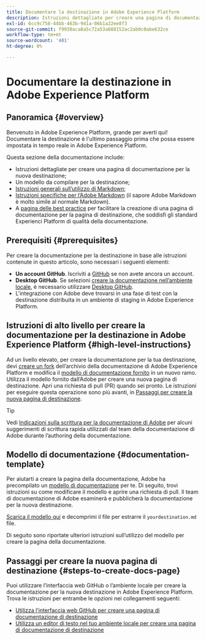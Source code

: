 ```yaml
---
title: Documentare la destinazione in Adobe Experience Platform
description: Istruzioni dettagliate per creare una pagina di documentazione per la destinazione in Adobe Experience Platform
exl-id: 6cc9c758-44bb-463b-941a-06b1a22ee8f3
source-git-commit: f9938aca8a5c72a53a688152ac2ab0c0abe632ce
workflow-type: tm+mt
source-wordcount: '481'
ht-degree: 0%

---
```


# Documentare la destinazione in Adobe Experience Platform

## Panoramica {#overview}

Benvenuto in Adobe Experience Platform, grande per averti qui!
Documentare la destinazione è l&#39;ultimo passaggio prima che possa essere impostata in tempo reale in Adobe Experience Platform.

Questa sezione della documentazione include:

* Istruzioni dettagliate per creare una pagina di documentazione per la nuova destinazione;
* Un modello da compilare per la destinazione;
* [Istruzioni generali sull’utilizzo di Markdown](https://experienceleague.adobe.com/docs/contributor/contributor-guide/writing-essentials/markdown.html?lang=en);
* [Istruzioni specifiche per l’Adobe Markdown](https://experienceleague.adobe.com/docs/contributor/contributor-guide/writing-essentials/markdown.html?lang=en#custom-markdown-extensions) (il sapore Adobe Markdown è molto simile al normale Markdown).
* A [pagina delle best practice](./authoring-best-practices.md) per facilitare la creazione di una pagina di documentazione per la pagina di destinazione, che soddisfi gli standard Experienci Platform di qualità della documentazione.

## Prerequisiti {#prerequisites}

Per creare la documentazione per la destinazione in base alle istruzioni contenute in questo articolo, sono necessari i seguenti elementi:

* **Un account GitHub**. Iscriviti a [GitHub](https://github.com/) se non avete ancora un account.
* **Desktop GitHub**. Se selezioni [creare la documentazione nell’ambiente locale](./work-in-local-environment.md), è necessario utilizzare [Desktop GitHub](https://desktop.github.com/).
* L&#39;integrazione con Adobe deve trovarsi in una fase di test con la destinazione distribuita in un ambiente di staging in Adobe Experience Platform.

## Istruzioni di alto livello per creare la documentazione per la destinazione in Adobe Experience Platform {#high-level-instructions}

Ad un livello elevato, per creare la documentazione per la tua destinazione, devi [creare un fork](https://experienceleague.adobe.com/docs/contributor/contributor-guide/setup/local-repo.html?lang=en#fork-the-repository) dell’archivio della documentazione di Adobe Experience Platform e modifica il [modello di documentazione fornito](./self-service-template.md) in un nuovo ramo. Utilizza il modello fornito dall’Adobe per creare una nuova pagina di destinazione. Apri una richiesta di pull (PR) quando sei pronto. Le istruzioni per eseguire questa operazione sono più avanti, in [Passaggi per creare la nuova pagina di destinazione](./documentation-instructions.md#steps-to-create-docs-page).

>[!TIP]
>
>Vedi [Indicazioni sulla scrittura per la documentazione di Adobe](https://experienceleague.adobe.com/docs/contributor/contributor-guide/writing-essentials/general-writing-guidance.html?lang=en) per alcuni suggerimenti di scrittura rapida utilizzati dal team della documentazione di Adobe durante l’authoring della documentazione.

<!--

* In the table of contents (TOC.md) `/help/rtcdp/TOC.md`, add a link to your new destination page. Place it within the category where your destination resides in the Adobe Experience Platform user interface (for example: mobile, social, advertising). 
* In the overview page for the respective category, add a link to your new destination page. For example, for cloud storage destinations, you would add a link to [this page](https://docs.adobe.com/content/help/en/experience-platform/rtcdp/destinations/destinations-cat/cloud-storage/cloud-storage-destinations.html). 

-->

## Modello di documentazione {#documentation-template}

Per aiutarti a creare la pagina della documentazione, Adobe ha precompilato un [modello di documentazione](./self-service-template.md) per te. Di seguito, trovi istruzioni su come modificare il modello e aprire una richiesta di pull. Il team di documentazione di Adobe esaminerà e pubblicherà la documentazione per la nuova destinazione.

[Scarica il modello qui](assets/yourdestination-template.zip) e decomprimi il file per estrarre il `yourdestination.md` file.

Di seguito sono riportate ulteriori istruzioni sull’utilizzo del modello per creare la pagina della documentazione.

<!--

## Working in GitHub

You have a two basic options for writing and submitting content to Adobe Real-time CDP:

- [Write in GitHub](#write-in-github): Fast and easy edits through the GitHub website. Write, commit, and branch all through a single page!
- [Write like a Developer](#write-like-a-developer): Clone and write using an editor on your local computer.

We also provide guides to help you write:

- [Writing guidelines](#writing-guidelines): Tips and guides to writing for merchant docs.
- [Writing styles and markdown](#writing-styles-and-markdown): Quick and easy guide for using markdown code.



## Instructions how to fork the Experience Platform repository and open a pull request (PR)

If you are new to the GitHub contribution model and not used to working in a text editor, you can contribute directly in GitHub!

![github process](/help/rtcdp/templates/assets/fork-github.png)

![Submit a PR](/help/rtcdp/templates/assets/merchdoc-pr-edit.png)

-->


## Passaggi per creare la nuova pagina di destinazione {#steps-to-create-docs-page}

Puoi utilizzare l’interfaccia web GitHub o l’ambiente locale per creare la documentazione per la nuova destinazione in Adobe Experience Platform. Trova le istruzioni per entrambe le opzioni nei collegamenti seguenti:

* [Utilizza l’interfaccia web GitHub per creare una pagina di documentazione di destinazione](./use-github-interface-to-create-documentation.md)
* [Utilizza un editor di testo nel tuo ambiente locale per creare una pagina di documentazione di destinazione](./work-in-local-environment.md)


<!--

## Steps to create your new destination page {#steps-to-create-docs-page}

### Method 1 - Create your new destination page using the GitHub web interface {#github-interface}

The instructions below show you how to use the GitHub web interface to author documentation and submit a pull request. 


>[!TIP]
>
>If you prefer to work on the documentation in a text editor, read the section below, [Create your new destination page using a text editor in your local environment](./documentation-instructions.md#local-authoring). 
>Refer also to our supporting documentation [Install Git and Markdown Authoring tools](https://docs.adobe.com/content/help/en/contributor/contributor-guide/setup/install-tools.html), [Set up Git repository locally for documentation](https://docs.adobe.com/content/help/en/contributor/contributor-guide/setup/local-repo.html), and [GitHub contribution workflow for major changes](https://docs.adobe.com/content/help/en/contributor/contributor-guide/setup/full-workflow.html) in Adobe's contributor guide.

1. In your browser, navigate to `https://github.com/AdobeDocs/experience-platform.en`.
1. To [fork](https://experienceleague.adobe.com/docs/contributor/contributor-guide/setup/local-repo.html?lang=en#fork-the-repository) the repository, click **Fork** as shown in the image below.

   ![fork repo](./assets/ssd-fork-repository.gif)

1. In your fork of the repository, create a new branch for your project, as shown below. You will use this branch for the work in this tutorial.

   ![create new github branch](./assets/new-branch-github.gif)

1. In the GitHub folder structure of the forked repository, navigate to `experience-platform.en/help/destinations/catalog/[...]`, where [...] is the desired category for your destination. For example, if you are adding a personalization destination to Experience Platform, select the `personalization` category. Select **Add file > Create new file**. 

   >[!TIP]
   >
   >The folder structure in the screen recording below is outdated. Navigate to the folder structure indicated above.

   ![add new file](./assets/github-navigate-and-create-file.gif)

1. Name your destination `YOURDESTINATION.md`, where YOURDESTINATION is the name of your destination in Adobe Experience Platform. For example, if your company is called Moviestar, you would name your file `moviestar.md`.
1. In your new file in GitHub, paste in the content of the [destination template](./self-service-template.md). Download the template [here](assets/yourdestination-template.zip). Unzip it to extract the `.md` file template.
1. In the GitHub interface, edit the template with relevant information for your destination. Follow the instructions in the template. 
1. For any screenshots or images that you plan on using, use the GitHub interface to upload the files to `experience-platform.en/help/destinations/assets/catalog/` and link to them from the page you are authoring. See [instructions how to link to images](https://docs.adobe.com/content/help/en/contributor/contributor-guide/writing-essentials/linking.html#link-to-images).
   
   >[!TIP]
   >
   >The folder structure in the screen recording below is outdated. Navigate to the folder structure indicated above.

   ![upload image to github](./assets/upload-image.gif)

1.  When you are ready, save the file in your branch.

      ![confirm file creation](./assets/ssd-confirm-file-creation.png)

1. After you saved the file and uploaded your desired images, you can open a pull request (PR) to merge your working branch into the master branch of the Adobe documentation repository. Make sure the branch that you worked on is selected and select **Pull request**.

   ![create pull request](./assets/ssd-create-pull-request-1.gif)

1. Make sure that the base and compare branches are correct. Add a note to the PR, describing your update, and select **Create pull request**. This opens a PR to merge the working branch of your fork into the master branch of the Adobe repository. 
   >[!TIP]
   >
   >Leave the **Allow edits by maintainers** checkbox selected so that the Adobe documentation team can make edits to the PR. 
   
   ![create pull request to adobe repo](./assets/ssd-create-pull-request-2.png)

1. At this point, a notification appears that prompts you to sign the Adobe CLA. This is a mandatory step. After you signed it, refresh the PR page and submit the pull request.

1. You can confirm that the pull request has been submitted by inspecting the **Pull requests** tab in `https://github.com/AdobeDocs/experience-platform.en`.

   ![PR successful](./assets/ssd-pr-successful.png)

1.  Thank you! The Adobe documentation team will reach out in the PR in case any edits are required and to let you know when the documentation will be published.

>[!TIP]
>
>To add images and links to your documentation, and for any other questions around Markdown, read [Using Markdown](https://experienceleague.adobe.com/docs/contributor/contributor-guide/writing-essentials/markdown.html?lang=en) in Adobe's collaborative writing guide.

<br>&nbsp;

### Method 2 - Create your new destination page using a text editor in your local environment {#local-authoring}

The instructions below show you how to use a text editor to work in your local environment to author documentation and submit a pull request.

Please see [Install Git and Markdown Authoring tools](https://docs.adobe.com/content/help/en/contributor/contributor-guide/setup/install-tools.html), [Set up Git repository locally for documentation](https://docs.adobe.com/content/help/en/contributor/contributor-guide/setup/local-repo.html), and [GitHub contribution workflow for major changes](https://docs.adobe.com/content/help/en/contributor/contributor-guide/setup/full-workflow.html) in Adobe's contributor guide for reference.



1. In your browser, navigate to `https://github.com/AdobeDocs/experience-platform.en`
1. To [fork](https://experienceleague.adobe.com/docs/contributor/contributor-guide/setup/local-repo.html?lang=en#fork-the-repository) the repository, click **Fork** as shown in the screenshot.

   ![fork repo](./assets/ssd-fork-repository.gif)

1. Clone the repository to your local machine. Select **Code > HTTPS > Open with GitHub Desktop**, as shown below. Make sure you have [GitHub Desktop](https://desktop.github.com/) installed. For further reference, read [Create a local clone of the repository](https://docs.adobe.com/content/help/en/contributor/contributor-guide/setup/local-repo.html#create-a-local-clone-of-the-repository) in the Adobe contributor guide.

   ![clone repository to local machine](./assets/clone-local.png)

1. In your local file structure, navigate to `experience-platform.en/help/destinations/catalog/[...]`, where [...] is the desired category for your destination. For example, if you are adding a personalization destination to Experience Platform, select the `personalization` folder.
1. Download the [self-service destination template](assets/yourdestination-template.zip). Unzip it and extract the file `yourdestination-template.md` to the above directory.  Rename the file `YOURDESTINATION.md`, where YOURDESTINATION is the name of your destination in Adobe Experience Platform. For example, if your company is called Moviestar, you would name your file `moviestar.md`.
1. Open your new file in your [text editor of choice](https://docs.adobe.com/content/help/en/contributor/contributor-guide/setup/install-tools.html#understand-markdown-editors).
1. Edit the template with relevant information for your destination. Follow the instructions in the template. 
1.  For any screenshots or images that you plan on adding to your documentation, navigate to `GitHub/experience-platform.en/help/destinations/assets/catalog/[...]`, where [...] is the desired category for your destination. For example, if you are adding a personalization destination to Experience Platform, select the `personalization` folder. Create a new folder for your destination and drop your images here. You can link to them from the page you are authoring. See [instructions how to link to images](https://docs.adobe.com/content/help/en/contributor/contributor-guide/writing-essentials/linking.html#link-to-images).
1. When you are ready, save the file you are working on.
1. In GitHub Desktop, create a working branch for your updates and select **Publish branch** to publish the branch to GitHub.

   >[!TIP]
   >
   >The folder structure in the screen recording below is outdated. For a personalization destination named Moviestar, you would use the following folder structure:
   >* `help/destinations/catalog/personalization/moviestar.md` for the Markdown file.
   >* `help/destinations/assets/catalog/personalization/moviestar/` for any images you are using in the documentation.

   ![new branch local](./assets/new-branch-local.gif)

1. In GitHub Desktop, [commit](https://docs.github.com/en/free-pro-team@latest/github/getting-started-with-github/github-glossary#commit) your work, as shown below.

   >[!TIP]
   >
   >The folder structure in the screen recording below is outdated. For a personalization destination named Moviestar, you would use the following folder structure:
   >* `help/destinations/catalog/personalization/moviestar.md` for the Markdown file.
   >* `help/destinations/assets/catalog/personalization/moviestar/` for any images you are using in the documentation.

   ![commit local](./assets/commit-local.png)

1. In GitHub Desktop, [push](https://docs.github.com/en/free-pro-team@latest/github/getting-started-with-github/github-glossary#push) your work to the [remote](https://docs.github.com/en/free-pro-team@latest/github/getting-started-with-github/github-glossary#remote) branch, as shown below.

   ![push your commit](./assets/push-local-to-remote.png)

1. In the GitHub web interface, open a pull request (PR) to merge your working branch into the master branch of the Adobe documentation repository. Make sure the branch you worked on is selected and select **Pull request**.

   ![create pull request](./assets/ssd-create-pull-request-1.gif)

1.  Make sure that the base and compare branches are correct. Add a note to the PR, describing your update, and select **Create pull request**. This opens a PR to merge the working branch of your fork into the master branch of the Adobe repository. 
   >[!TIP]
   >
   >Leave the **Allow edits by maintainers** checkbox selected so that the Adobe documentation team can make edits to the PR. 
 
   ![create pull request to adobe repo](./assets/ssd-create-pull-request-2.png)

1. At this point, a notification appears that prompts you to sign the Adobe CLA. Note that this is a mandatory step. After you signed it, refresh the PR page and merge the pull request.
1.  You can confirm that the pull request has been submitted by inspecting the **Pull requests** tab in `https://github.com/AdobeDocs/experience-platform.en`.

   ![PR successful](./assets/ssd-pr-successful.png)

1. Thank you! The Adobe documentation team will reach out in the PR in case any edits are required and to let you know when the documentation will be published.

>[!TIP]
>
>To add images and links to your documentation, and for any other questions around Markdown, read [Using Markdown](https://experienceleague.adobe.com/docs/contributor/contributor-guide/writing-essentials/markdown.html?lang=en) in Adobe's collaborative writing guide.

-->


<!--

Create a pull request to merge your work into the main Adobe Experience Platform repository.https://docs.github.com/en/free-pro-team@latest/github/collaborating-with-issues-and-pull-requests/creating-a-pull-request-from-a-fork 

-->


<!--

1. In your GitHub Adobe Real-time CDP fork, locate a documentation file you want to edit. 

   You can search in **Find file**, or browse to a file in the `src` folder. All content is located here.

    [[/images/fork-src.png]]

2. Click the edit icon.

    [[/images/fork-edit.png]]

3. Add, edit, and update content in the file.

4. When the changes are complete, scroll down and enter a [meaningful commit message](https://github.com/magento/Adobe Real-time CDP/wiki/Branches-to-PRs#commit-messages).

5. Select **Create a new branch...** and enter a name for the branch.

6. Click **Commit file change**.

    [[/images/fork-branch.png]]

[[/images/info.png]] When ready to submit a pull request (PR), see [Submit a pull request](https://github.com/magento/Adobe Real-time CDP/wiki/Branches-to-PRs#Submit-a-pull-request).

## Write like a Developer

If you have experience with text editors or have a local developer environment, you can branch and write using Git. For detailed information, see [Branches to PRs](https://github.com/magento/Adobe Real-time CDP/wiki/Branches-to-PRs).

[[/images/merchdoc-pr.png]]

1. Clone the forked repo to your local computer.

1. Create a new branch. Name the branch YOURDESTINATION and replace YOURDESTINATION with the name of the destination you are adding.

1. 

1. Write content in the .md source files.

1. Commit updates to the branch with meaningful commit messages.

1. Push your branch to your fork to save work.

1. When ready, create a PR to add your !

For your very first PR, you will be asked to sign the [Adobe Contributor Agreement](https://opensource.adobe.com/cla.html).

### Text editors and IDEs

If looking for a text editor, we recommend:

- [Visual Studio Code](https://code.visualstudio.com/)
- [PHPStorm](https://www.jetbrains.com/phpstorm/)
- [Atom](https://atom.io/)
- [Sublime](https://www.sublimetext.com/)

Add markdown extensions and plugins to help with formatting and previews as you type. For Visual Studio Code, we recommend the following extensions for real-time previews and more:

- Markdown
- Markdown All in One
- Markdownlinter 
- GitLens
- GitHub Pull Requests
- Git Project Manager

[Markdown and Visual Studio Code](https://code.visualstudio.com/docs/languages/markdown) documents markdown extensions, edits, and previews.

## Writing guidelines

- Write content using Markdown, a simple way to format content.
- Focus your efforts on providing useful information for the customers. For example, consider providing or revising code samples, important notes, and clarifying vague or ambiguous content.
- Define the goal of your topic. What exactly do you want to teach the reader?
- For new topics, add a title that reflects the content.
- Keep your sentences concise. Separate conceptual information from procedural steps.
- Remember to write in present tense, use the second person, and use active voice (not passive). For example, _"The log captures commands, output..."_.
- Combine multiple small changes (such as minor editorial and technical changes) into a single pull request. This helps us efficiently and effectively facilitate your contribution.

## Writing styles and markdown

The following sections provide simple formats for content. For additional formats, see markdown guides like [Markdown Guide](https://www.markdownguide.org/). 

For an example of documentation using multiple Markdown formats, see the following: Managing Sources in [HTML](https://docs.magento.com/user-guide/catalog/inventory-sources.html) and [source code](https://github.com/magento/Adobe Real-time CDP/master/src/catalog/inventory-sources.md).

[[/images/markdown-example.png]]

### Create a new page

There are two basic things to do when you want to add a new page. The first is to create the markdown file that contains the content for your page. The second is to add the page to the site navigation so that users will find it alongside related information.

Our content files are organized within a series of folders (directories) that group them by subject area. Before you create a new content file, you should figure out where in belongs in the file structure. The easiest way to do that is to review the User Guide site and decide where it best fits within the existing content organization. When you find that spot, you can look at a neighboring page to determine where that source file is located and create your new markdown file in the same directory.

Each major section of the guide is defined by a .yml file located in the src/_data directory. These files are used to define the structure and navigation, where each one maps to a section of the guide as you see it displayed in the left navigation. If you would rather not work with these files to add your page to the structure, just request assistance in your PR and one of our Doc Team members will help you out and add the correct navigation link for your page.

### Metadata

Every file begins with front matter or metadata for your content. This information includes:

```
---
keywords: Improve search results by adding keywords for your page
title: The title of the page
description: YOURDESTINATION does this and that and you should start using it as soon as possible. 
---
```


The title displays as the title of the page.

![title](/templates/assets/markdown-title.png)

### Paragraphs 

As you start writing content, it automatically generates along the left side (or margin). To create a paragraph, leave an empty line between sentences.

If you need to indent content, use the tab key. Each tab moves content to the right, indenting the page content. 

### Text effects
To format for bolding and italics, see the following:

| Example           | Output       |
| ----------------- | ------------ |
|`*emphasis*`       | *emphasis*   |
|`**bold**`         | **bold**     |

### Bulleted lists
We recommend using a dash (`-`) for each line in a bulleted list. Lists also support `*`.

```markdown
- List Item 1
- List Item 2
- List Item 3
```

### Numbered steps

Numbered lists add numbers to a set of instructions or steps. Start every line with `1.`. When building the documentation, the instructions automatically number for you.

For procedures that require supporting information for steps, such as screens or descriptions of the available option, make sure that you nest the supplemental information under the numbered item. As a general rule, the numbered item should be a single-sentence, simple directive. Then you can nest the information that is required for the reader to successfully complete that directive. Use three spaces to indent the supporting elements. 

For example:

```
1. In the _Scheduled Changes_ box at the top of the page, click **Preview**.

   The Preview opens a new browser tab and shows how the product will appear during the scheduled campaign.

   ![]({% link images/images-ee/content-staging-product-scheduled-update-preview.png %}){: .zoom}
   _Promotion - preview scheduled Cchange_

1. In the upper-left corner of the Preview window, click **Calendar**.

   The calendar detail shows other campaigns that are scheduled for the same day. Each record in the list is a separate campaign.

   ![]({% link images/images-ee/content-staging-product-preview-calendar.png %}){: .zoom}
   _List of Campaigns Scheduled for a Specific Date_
```

### Tables

Simple tables can help format content. For example, lists of attributes with descriptions. Adding the style below the table helps with formatting column widths.

```
| Attribute | Description |
|--|--|
|name|Description of name|
|id|Description of ID|
```

### Links

Adding links to content outside of documentation such as an external website: 

```
[text](web-address)
```

For example:

```
[GitHub](http://github.com)
```

Adding links to other pages or topics within the user guide: 

```
[Topic Name]({% link <folder>/<filename>.md -%})
```

For example:

```
[Managing Inventory]({% link catalog/inventory-management.md -%})
```

### Images

We recommend saving all images in PNG format. Images are typically saved in the src/images location in one of the following folders:

- `images` holds Open Source/all editions images
- `images-b2b` holds B2B images
- `images-ee` holds Commerce images

The code for displaying images is:

```
![Alt Text]({{ site.baseurl }}{% link images/<folder>/<filename> %}){: .zoom}
_Caption_
```

The `{: .zoom}` option is used for large images to display a scaled down image. Readers can click the image to open the full size. The caption displays under the image with emphasis.

For example: 

```
![Import Sections]({{ site.baseurl }}{% link images/images/dotdigital-dash-import.png %}){: .zoom}
_Import Settings_
```

### Notes

To highlight content in an information or "note" box, use a standard info note. It adds a blue box and an info icon. Change `info` to `tip` or `warning` for those formats.

```
{:.bs-callout-info}
Note content
```

### Template

For additional formats and options, you can reference this basic template: [**General topic template**](https://github.com/magento/Adobe Real-time CDP/blob/master/.github/TOPIC_TEMPLATE)

-->

